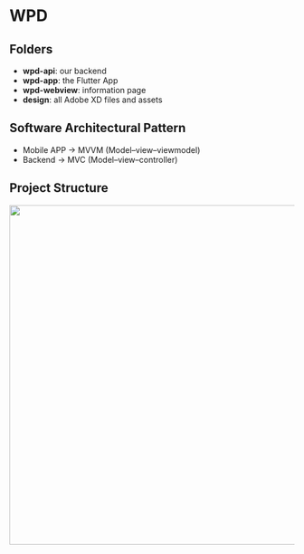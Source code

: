 # WPD



## Folders
  - **wpd-api**: our backend 
  - **wpd-app**: the Flutter App
  - **wpd-webview**: information page
  - **design**: all Adobe XD files and assets


## Software Architectural Pattern
  - Mobile APP -> MVVM (Model–view–viewmodel)
  - Backend -> MVC (Model–view–controller)


## Project Structure

<img src="https://user-images.githubusercontent.com/24327781/119294381-f248e580-bc19-11eb-80f8-4d3f2107c12b.png" width="600" />

